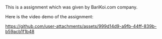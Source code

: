 This is a assignment which was given by BariKoi.com company.

Here is the video demo of the assignment:



https://github.com/user-attachments/assets/999d14d9-a9fb-44ff-839b-b59acb1f1b48


